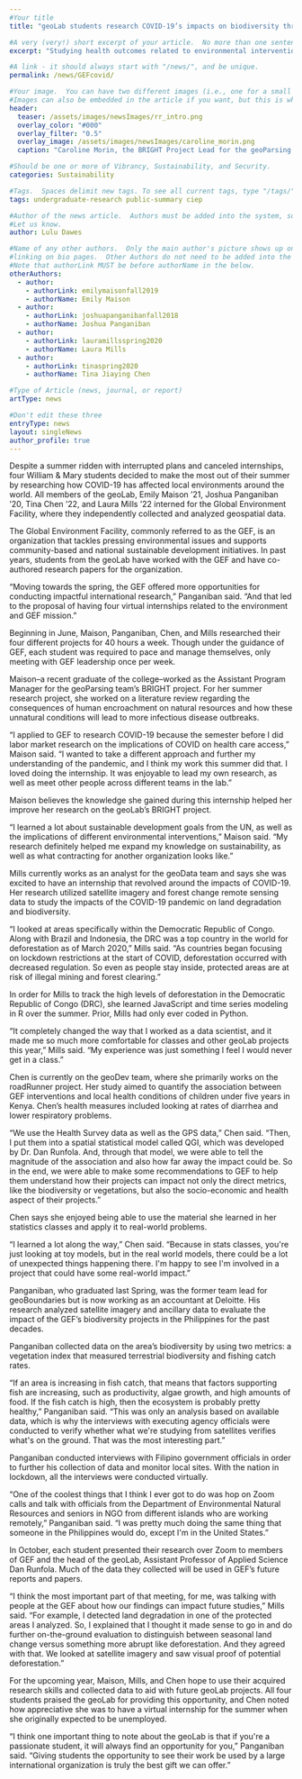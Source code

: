 ```yaml
---
#Your title
title: "geoLab students research COVID-19’s impacts on biodiversity through internships with the Global Environment Facility"

#A very (very!) short excerpt of your article.  No more than one sentence, optimally less than 10 words.
excerpt: "Studying health outcomes related to environmental interventions."

#A link - it should always start with "/news/", and be unique.
permalink: /news/GEFcovid/

#Your image.  You can have two different images (i.e., one for a small teaser and one large header), or just one.
#Images can also be embedded in the article if you want, but this is what comes up on searches and on the site.
header:
  teaser: /assets/images/newsImages/rr_intro.png
  overlay_color: "#000"
  overlay_filter: "0.5"
  overlay_image: /assets/images/newsImages/caroline_morin.png
  caption: "Caroline Morin, the BRIGHT Project Lead for the geoParsing team of geoLab, explored topics on Chinese development financing in Laos as one of William & Mary's 2019 Freeman Intern Fellows."

#Should be one or more of Vibrancy, Sustainability, and Security.
categories: Sustainability

#Tags.  Spaces delimit new tags. To see all current tags, type "/tags/" on the live website URL.
tags: undergraduate-research public-summary ciep

#Author of the news article.  Authors must be added into the system, so if this is your first article
#Let us know.
author: Lulu Dawes

#Name of any other authors.  Only the main author's picture shows up on the article, but this allows for
#linking on bio pages.  Other Authors do not need to be added into the system, as long as they have student pages.
#Note that authorLink MUST be before authorName in the below.
otherAuthors: 
  - author: 
    - authorLink: emilymaisonfall2019
    - authorName: Emily Maison
  - author: 
    - authorLink: joshuapanganibanfall2018
    - authorName: Joshua Panganiban
  - author:
    - authorLink: lauramillsspring2020
    - authorName: Laura Mills
  - author:
    - authorLink: tinaspring2020
    - authorName: Tina Jiaying Chen

#Type of Article (news, journal, or report)
artType: news

#Don't edit these three
entryType: news
layout: singleNews
author_profile: true
---
```

Despite a summer ridden with interrupted plans and canceled internships, four William & Mary students decided to make the most out of their summer by researching how COVID-19 has affected local environments around the world. All members of the geoLab, Emily Maison ’21, Joshua Panganiban ’20, Tina Chen ’22, and Laura Mills ’22 interned for the Global Environment Facility, where they independently collected and analyzed geospatial data.

The Global Environment Facility, commonly referred to as the GEF, is an organization that tackles pressing environmental issues and supports community-based and national sustainable development initiatives. In past years, students from the geoLab have worked with the GEF and have co-authored research papers for the organization.

“Moving towards the spring, the GEF offered more opportunities for conducting impactful international research,” Panganiban said. “And that led to the proposal of having four virtual internships related to the environment and GEF mission.”

Beginning in June, Maison, Panganiban, Chen, and Mills researched their four different projects for 40 hours a week. Though under the guidance of GEF, each student was required to pace and manage themselves, only meeting with GEF leadership once per week.

Maison–a recent graduate of the college–worked as the Assistant Program Manager for the geoParsing team’s BRIGHT project. For her summer research project, she worked on a literature review regarding the consequences of human encroachment on natural resources and how these unnatural conditions will lead to more infectious disease outbreaks.

“I applied to GEF to research COVID-19 because the semester before I did labor market research on the implications of COVID on health care access,” Maison said. “I wanted to take a different approach and further my understanding of the pandemic, and I think my work this summer did that. I loved doing the internship. It was enjoyable to lead my own research, as well as meet other people across different teams in the lab.”

Maison believes the knowledge she gained during this internship helped her improve her research on the geoLab’s BRIGHT project.

“I learned a lot about sustainable development goals from the UN, as well as the implications of different environmental interventions,” Maison said. “My research definitely helped me expand my knowledge on sustainability, as well as what contracting for another organization looks like.”

Mills currently works as an analyst for the geoData team and says she was excited to have an internship that revolved around the impacts of COVID-19. Her research utilized satellite imagery and forest change remote sensing data to study the impacts of the COVID-19 pandemic on land degradation and biodiversity.

“I looked at areas specifically within the Democratic Republic of Congo. Along with Brazil and Indonesia, the DRC was a top country in the world for deforestation as of March 2020,” Mills said. “As countries began focusing on lockdown restrictions at the start of COVID, deforestation occurred with decreased regulation. So even as people stay inside, protected areas are at risk of illegal mining and forest clearing.”

In order for Mills to track the high levels of deforestation in the Democratic Republic of Congo (DRC), she learned JavaScript and time series modeling in R over the summer. Prior, Mills had only ever coded in Python.

“It completely changed the way that I worked as a data scientist, and it made me so much more comfortable for classes and other geoLab projects this year,” Mills said. “My experience was just something I feel I would never get in a class.”

Chen is currently on the geoDev team, where she primarily works on the roadRunner project. Her study aimed to quantify the association between GEF interventions and local health conditions of children under five years in Kenya. Chen’s health measures included looking at rates of diarrhea and lower respiratory problems.

“We use the Health Survey data as well as the GPS data,” Chen said. “Then, I put them into a spatial statistical model called QGI, which was developed by Dr. Dan Runfola. And, through that model, we were able to tell the magnitude of the association and also how far away the impact could be. So in the end, we were able to make some recommendations to GEF to help them understand how their projects can impact not only the direct metrics, like the biodiversity or vegetations, but also the socio-economic and health aspect of their projects.”

Chen says she enjoyed being able to use the material she learned in her statistics classes and apply it to real-world problems.

“I learned a lot along the way,” Chen said. “Because in stats classes, you're just looking at toy models, but in the real world models, there could be a lot of unexpected things happening there. I'm happy to see I'm involved in a project that could have some real-world impact.”

Panganiban, who graduated last Spring, was the former team lead for geoBoundaries but is now working as an accountant at Deloitte. His research analyzed satellite imagery and ancillary data to evaluate the impact of the GEF’s biodiversity projects in the Philippines for the past decades.

Panganiban collected data on the area’s biodiversity by using two metrics: a vegetation index that measured terrestrial biodiversity and fishing catch rates.

“If an area is increasing in fish catch, that means that factors supporting fish are increasing, such as productivity, algae growth, and high amounts of food. If the fish catch is high, then the ecosystem is probably pretty healthy,” Panganiban said. “This was only an analysis based on available data, which is why the interviews with executing agency officials were conducted to verify whether what we're studying from satellites verifies what's on the ground. That was the most interesting part.”

Panganiban conducted interviews with Filipino government officials in order to further his collection of data and monitor local sites. With the nation in lockdown, all the interviews were conducted virtually.

“One of the coolest things that I think I ever got to do was hop on Zoom calls and talk with officials from the Department of Environmental Natural Resources and seniors in NGO from different islands who are working remotely,” Panganiban said. “I was pretty much doing the same thing that someone in the Philippines would do, except I'm in the United States.”

In October, each student presented their research over Zoom to members of GEF and the head of the geoLab, Assistant Professor of Applied Science Dan Runfola. Much of the data they collected will be used in GEF’s future reports and papers.

“I think the most important part of that meeting, for me, was talking with people at the GEF about how our findings can impact future studies,” Mills said. “For example, I detected land degradation in one of the protected areas I analyzed. So, I explained that I thought it made sense to go in and do further on-the-ground evaluation to distinguish between seasonal land change versus something more abrupt like deforestation. And they agreed with that. We looked at satellite imagery and saw visual proof of potential deforestation.”

For the upcoming year, Maison, Mills, and Chen hope to use their acquired research skills and collected data to aid with future geoLab projects. All four students praised the geoLab for providing this opportunity, and Chen noted how appreciative she was to have a virtual internship for the summer when she originally expected to be unemployed.

“I think one important thing to note about the geoLab is that if you're a passionate student, it will always find an opportunity for you,” Panganiban said. “Giving students the opportunity to see their work be used by a large international organization is truly the best gift we can offer.”